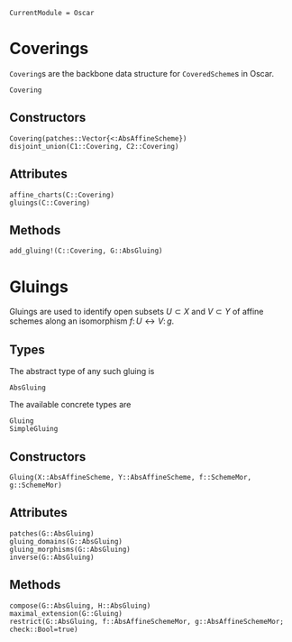 ```@meta
CurrentModule = Oscar
```

# Coverings

`Covering`s are the backbone data structure for `CoveredScheme`s in Oscar. 
```@docs
Covering
```

## Constructors
```@docs
Covering(patches::Vector{<:AbsAffineScheme})
disjoint_union(C1::Covering, C2::Covering)
```

## Attributes
```@docs
affine_charts(C::Covering)
gluings(C::Covering)
```

## Methods
```@docs
add_gluing!(C::Covering, G::AbsGluing)
```

# Gluings

Gluings are used to identify open subsets $U \subset X$ and $V \subset Y$ 
of affine schemes along an isomorphism $f \colon U \leftrightarrow V \colon g$. 

## Types 
The abstract type of any such gluing is 
```@docs
AbsGluing
```
The available concrete types are 
```@docs
Gluing
SimpleGluing
```

## Constructors
```@docs
Gluing(X::AbsAffineScheme, Y::AbsAffineScheme, f::SchemeMor, g::SchemeMor)
```

## Attributes
```@docs
patches(G::AbsGluing)
gluing_domains(G::AbsGluing)
gluing_morphisms(G::AbsGluing)
inverse(G::AbsGluing)
```

## Methods
```@docs
compose(G::AbsGluing, H::AbsGluing)
maximal_extension(G::Gluing)
restrict(G::AbsGluing, f::AbsAffineSchemeMor, g::AbsAffineSchemeMor; check::Bool=true)
```



